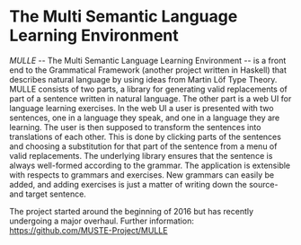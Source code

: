 The Multi Semantic Language Learning Environment
===

*MULLE* -- The Multi Semantic Language Learning Environment -- is a
front end to the Grammatical Framework (another project written in
Haskell) that describes natural language by using ideas from Martin
Löf Type Theory.  MULLE consists of two parts, a library for
generating valid replacements of part of a sentence written in natural
language.  The other part is a web UI for language learning exercises.
In the web UI a user is presented with two sentences, one in a
language they speak, and one in a language they are learning.  The
user is then supposed to transform the sentences into translations of
each other.  This is done by clicking parts of the sentences and
choosing a substitution for that part of the sentence from a menu of
valid replacements.  The underlying library ensures that the sentence
is always well-formed according to the grammar.  The application is
extensible with respects to grammars and exercises.  New grammars can
easily be added, and adding exercises is just a matter of writing down
the source- and target sentence.

The project started around the beginning of 2016 but has recently
undergoing a major overhaul.  Further information:
https://github.com/MUSTE-Project/MULLE
